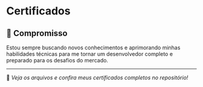 # Certificados

## 🚀 Compromisso

Estou sempre buscando novos conhecimentos e aprimorando minhas habilidades técnicas para me tornar um desenvolvedor completo e preparado para os desafios do mercado.

---

📌 *Veja os arquivos e confira meus certificados completos no repositório!*
